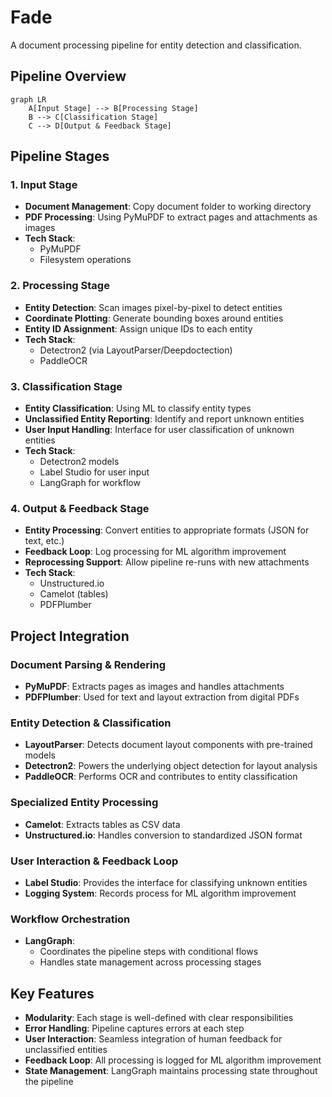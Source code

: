 # Fade

A document processing pipeline for entity detection and classification.

## Pipeline Overview

```mermaid
graph LR
    A[Input Stage] --> B[Processing Stage]
    B --> C[Classification Stage]
    C --> D[Output & Feedback Stage]
```

## Pipeline Stages

### 1. Input Stage
- **Document Management**: Copy document folder to working directory
- **PDF Processing**: Using PyMuPDF to extract pages and attachments as images
- **Tech Stack**: 
  - PyMuPDF
  - Filesystem operations

### 2. Processing Stage
- **Entity Detection**: Scan images pixel-by-pixel to detect entities
- **Coordinate Plotting**: Generate bounding boxes around entities
- **Entity ID Assignment**: Assign unique IDs to each entity
- **Tech Stack**:
  - Detectron2 (via LayoutParser/Deepdoctection)
  - PaddleOCR

### 3. Classification Stage
- **Entity Classification**: Using ML to classify entity types
- **Unclassified Entity Reporting**: Identify and report unknown entities
- **User Input Handling**: Interface for user classification of unknown entities
- **Tech Stack**:
  - Detectron2 models
  - Label Studio for user input
  - LangGraph for workflow

### 4. Output & Feedback Stage
- **Entity Processing**: Convert entities to appropriate formats (JSON for text, etc.)
- **Feedback Loop**: Log processing for ML algorithm improvement
- **Reprocessing Support**: Allow pipeline re-runs with new attachments
- **Tech Stack**:
  - Unstructured.io
  - Camelot (tables)
  - PDFPlumber

## Project Integration

### Document Parsing & Rendering
- **PyMuPDF**: Extracts pages as images and handles attachments
- **PDFPlumber**: Used for text and layout extraction from digital PDFs

### Entity Detection & Classification
- **LayoutParser**: Detects document layout components with pre-trained models
- **Detectron2**: Powers the underlying object detection for layout analysis
- **PaddleOCR**: Performs OCR and contributes to entity classification

### Specialized Entity Processing
- **Camelot**: Extracts tables as CSV data
- **Unstructured.io**: Handles conversion to standardized JSON format

### User Interaction & Feedback Loop
- **Label Studio**: Provides the interface for classifying unknown entities
- **Logging System**: Records process for ML algorithm improvement

### Workflow Orchestration
- **LangGraph**: 
  - Coordinates the pipeline steps with conditional flows
  - Handles state management across processing stages

## Key Features

- **Modularity**: Each stage is well-defined with clear responsibilities
- **Error Handling**: Pipeline captures errors at each step
- **User Interaction**: Seamless integration of human feedback for unclassified entities
- **Feedback Loop**: All processing is logged for ML algorithm improvement
- **State Management**: LangGraph maintains processing state throughout the pipeline
